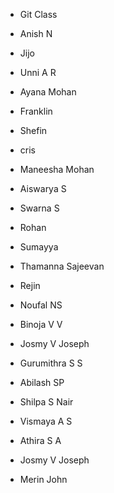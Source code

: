 - Git Class

- Anish N
- Jijo
- Unni A R
- Ayana Mohan
- Franklin 
- Shefin
- cris
- Maneesha Mohan
- Aiswarya S
- Swarna S
- Rohan
- Sumayya
- Thamanna Sajeevan
- Rejin
- Noufal NS
- Binoja V V
- Josmy V Joseph
- Gurumithra S S
- Abilash SP
- Shilpa S Nair
- Vismaya A S
- Athira S A
- Josmy V Joseph
- Merin John
